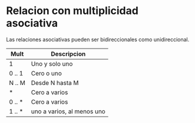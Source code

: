 # Relacion con multiplicidad asociativa

Las relaciones asociativas pueden ser bidireccionales como unidireccional. 

| Mult | Descripcion |
| --- | --- |
| 1 | Uno y solo uno |
| 0 .. 1 | Cero o uno |
| N .. M | Desde N hasta M |
| * | Cero a varios |
| 0 .. * | Cero a varios |
| 1 .. * | uno a varios, al menos uno |

